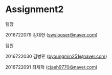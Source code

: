 # Assignment2

팀장

2016722079 김대현 (swslooser@naver.com)

팀원

2016722030 김병민 (byoungmin251@naver.com)

2016722091 최재혁 (cjaeh9770@naver.com)
